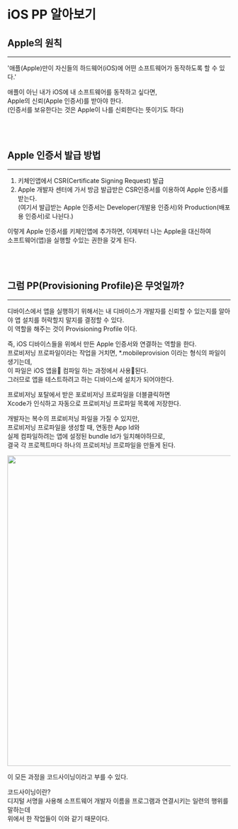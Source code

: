 # iOS PP 알아보기

## Apple의 원칙

---

'애플(Apple)만이 자신들의 하드웨어(iOS)에 어떤 소프트웨어가 동작하도록 할 수 있다.'<br>

애플이 아닌 내가 iOS에 내 소프트웨어를 동작하고 싶다면,<br>
Apple의 신뢰(Apple 인증서)를 받아야 한다.<br>
(인증서를 보유한다는 것은 Apple이 나를 신뢰한다는 뜻이기도 하다)<br>

<br>
<br>

## Apple 인증서 발급 방법

---

1. 키체인앱에서 CSR(Certificate Signing Request) 발급<br>
2. Apple 개발자 센터에 가서 방금 발급받은 CSR인증서를 이용하여 Apple 인증서를 받는다.<br>
   (여기서 발급받는 Apple 인증서는 Developer(개발용 인증서)와 Production(배포용 인증서)로 나뉜다.)<br>

이렇게 Apple 인증서를 키체인앱에 추가하면, 이제부터 나는 Apple을 대신하여<br>
소프트웨어(앱)을 실행할 수있는 권한을 갖게 된다.<br>

<br>
<br>

## 그럼 PP(Provisioning Profile)은 무엇일까?

---

디바이스에서 앱을 실행하기 위해서는 내 디바이스가 개발자를 신뢰할 수 있는지를 알아야 앱 설치를 허락할지 말지를 결정할 수 있다.<br>
이 역할을 해주는 것이 Provisioning Profile 이다.<br>

즉, iOS 디바이스들을 위에서 만든 Apple 인증서와 연결하는 역할을 한다.<br>
프로비저닝 프로파일이라는 작업을 거치면, \*.mobileprovision 이라는 형식의 파일이 생기는데,<br>
이 파일은 iOS 앱을 컴파일 하는 과정에서 사용된다.<br>
그러므로 앱을 테스트하려고 하는 디바이스에 설치가 되어야한다.<br>

프로비저닝 포탈에서 받은 포로비저닝 프로파일을 더블클릭하면<br>
Xcode가 인식하고 자동으로 프로비저닝 프로파일 목록에 저장한다.<br>

개발자는 복수의 프로비저닝 파일을 가질 수 있지만,<br>
프로비저닝 프로파일을 생성할 때, 연동한 App Id와<br>
실제 컴파일하려는 앱에 설정된 bundle Id가 일치해야하므로,<br>
결국 각 프로젝트마다 하나의 프로비저닝 프로파일을 만들게 된다.<br>

<img src="https://img1.daumcdn.net/thumb/R1920x0/?fname=http%3A%2F%2Fcfile22.uf.tistory.com%2Fimage%2F99D0C6365A65739F02A154" width="700">

<br>

이 모든 과정을 코드사이닝이라고 부를 수 있다.<br>

코드사이닝이란?<br>
디지털 서명을 사용해 소프트웨어 개발자 이름을 프로그램과 연결시키는 일련의 행위를 말하는데<br>
위에서 한 작업들이 이와 같기 때문이다.<br>

<br>
<br>
